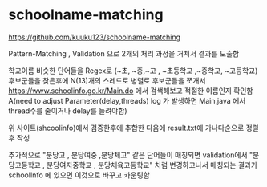 # schoolname-matching

https://github.com/kuuku123/schoolname-matching

Pattern-Matching , Validation 으로 2개의 처리 과정을 거쳐서 결과를 도출함 

학교이름 비슷한 단어들을 Regex로 (~초, ~중,~고 , ~초등학교 ,~중학교, ~고등학교) 후보군들을 찾은후에
N(13)개의 스레드로 병렬로 후보군들을 쪼개서 https://www.schoolinfo.go.kr/Main.do 에서 검색해보고 적절한 이름인지 확인함A(need to adjust Parameter(delay,threads) log 가 발생하면 Main.java 에서 thread수를 줄이거나 delay를 늘려야함)

위 사이트(shcoolinfo)에서 검증한후에 추합한 다음에 result.txt에 가나다순으로 정렬후 작성

추가적으로 "분당고 , 분당여중 ,분당체고" 같은 단어들이 매칭되면 validation에서 
"분당고등학교 , 분당여자중학교 , 분당체육고등학교" 처럼 변경하고나서 매칭되는 결과가 schoolInfo 에 있으면 이것으로 바꾸고 카운팅함


